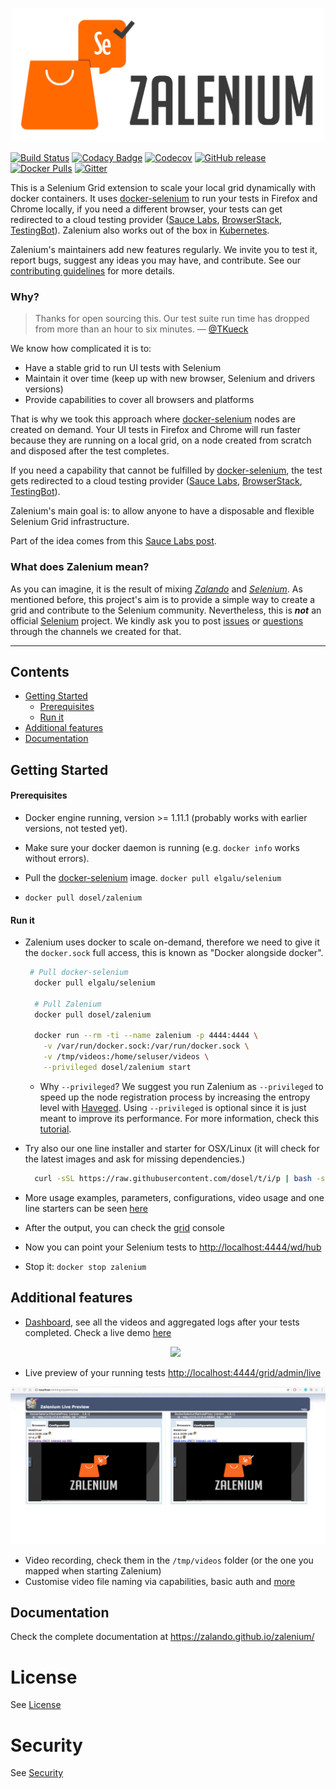 <p align="center">
  <img id="header" height="214" width="500" src="./docs/img/logo_zalenium_wide.png" />

</p>

[![Build Status](https://img.shields.io/travis/zalando/zalenium.svg?style=for-the-badge)](https://travis-ci.org/zalando/zalenium)
[![Codacy Badge](https://img.shields.io/codacy/grade/c719a14f5537488b8fb95d70e27acd5f.svg?style=for-the-badge)](https://www.codacy.com/app/diemol_zalenium/zalenium?utm_content=zalando/zalenium)
[![Codecov](https://img.shields.io/codecov/c/github/zalando/zalenium.svg?style=for-the-badge)](https://codecov.io/gh/zalando/zalenium)
[![GitHub release](https://img.shields.io/github/release/zalando/zalenium.svg?style=for-the-badge)]()
[![Docker Pulls](https://img.shields.io/docker/pulls/dosel/zalenium.svg?style=for-the-badge)](https://hub.docker.com/r/dosel/zalenium/tags/)
[![Gitter](https://img.shields.io/gitter/room/zalando/zalenium.js.svg?style=for-the-badge)](https://gitter.im/zalando/zalenium)



This is a Selenium Grid extension to scale your local grid dynamically with docker containers. It uses
[docker-selenium](https://github.com/elgalu/docker-selenium) to run your tests in Firefox and Chrome locally, if you
need a different browser, your tests can get redirected to a cloud testing provider ([Sauce Labs](https://saucelabs.com/), 
[BrowserStack](https://www.browserstack.com/), [TestingBot](https://testingbot.com/)). Zalenium also works out of the box
in [Kubernetes](https://zalando.github.io/zalenium/#kubernetes).

Zalenium's maintainers add new features regularly. We invite you to test it, report bugs, suggest any ideas you may
have, and contribute. See our [contributing guidelines](https://zalando.github.io/zalenium/#contributing) for more details.

### Why?

> Thanks for open sourcing this. Our test suite run time has dropped from more than an hour to six minutes. — [@TKueck](https://twitter.com/Tkueck/status/887425829273088000)

We know how complicated it is to:
* Have a stable grid to run UI tests with Selenium
* Maintain it over time (keep up with new browser, Selenium and drivers versions)
* Provide capabilities to cover all browsers and platforms

That is why we took this approach where [docker-selenium](https://github.com/elgalu/docker-selenium) nodes are
created on demand. Your UI tests in Firefox and Chrome will run faster because they are running on a local grid,
on a node created from scratch and disposed after the test completes.

If you need a capability that cannot be fulfilled by [docker-selenium](https://github.com/elgalu/docker-selenium),
the test gets redirected to a cloud testing provider ([Sauce Labs](https://saucelabs.com/),
[BrowserStack](https://www.browserstack.com/), [TestingBot](https://testingbot.com/)).

Zalenium's main goal is: to allow anyone to have a disposable and flexible Selenium Grid infrastructure.

Part of the idea comes from this [Sauce Labs post](https://saucelabs.com/blog/introducing-the-sauce-plugin-for-selenium-grid).

### What does **Zalenium** mean?
As you can imagine, it is the result of mixing _[Zalando](https://tech.zalando.com)_ and _[Selenium](http://www.seleniumhq.org/)_.
As mentioned before, this project's aim is to provide a simple way to create a grid and contribute to the Selenium community.
Nevertheless, this is _**not**_ an official [Selenium](http://www.seleniumhq.org/) project. We kindly ask you to post
[issues](https://github.com/zalando/zalenium/issues/new) or [questions](https://gitter.im/zalando/zalenium) through the
channels we created for that.

***

## Contents

* [Getting Started](#getting-started)
  * [Prerequisites](#prerequisites)
  * [Run it](#run-it)
* [Additional features](#additional-features)
* [Documentation](#documentation)

## Getting Started

#### Prerequisites
* Docker engine running, version >= 1.11.1 (probably works with earlier versions, not tested yet).
* Make sure your docker daemon is running (e.g. `docker info` works without errors).

* Pull the [docker-selenium](https://github.com/elgalu/docker-selenium) image. `docker pull elgalu/selenium`

* `docker pull dosel/zalenium`

#### Run it
* Zalenium uses docker to scale on-demand, therefore we need to give it the `docker.sock` full access, this is known as
"Docker alongside docker".

  ```sh
   # Pull docker-selenium
    docker pull elgalu/selenium

    # Pull Zalenium
    docker pull dosel/zalenium
          
    docker run --rm -ti --name zalenium -p 4444:4444 \
      -v /var/run/docker.sock:/var/run/docker.sock \
      -v /tmp/videos:/home/seluser/videos \
      --privileged dosel/zalenium start
  ```

  * Why `--privileged`? We suggest you run Zalenium as `--privileged` to speed up the node registration process by
      increasing the entropy level with [Haveged](http://www.issihosts.com/haveged/). Using `--privileged` is optional
      since it is just meant to improve its performance. For more information, check this
      [tutorial](https://www.digitalocean.com/community/tutorials/how-to-setup-additional-entropy-for-cloud-servers-using-haveged).

* Try also our one line installer and starter for OSX/Linux (it will check for the latest images and ask for missing dependencies.)

  ```sh
    curl -sSL https://raw.githubusercontent.com/dosel/t/i/p | bash -s start
  ```

* More usage examples, parameters, configurations, video usage and one line starters can be seen [here](https://zalando.github.io/zalenium/#usage)
* After the output, you can check the [grid](http://localhost:4444/grid/console) console
* Now you can point your Selenium tests to [http://localhost:4444/wd/hub](http://localhost:4444/wd/hub)
* Stop it: `docker stop zalenium`

## Additional features
* [Dashboard](http://localhost:4444/dashboard), see all the videos and aggregated logs after your tests completed. 
Check a live demo [here](http://zalenium.bitballoon.com/dashboard)
  <p align="center">
    <img id="dashboard" width="600" src="docs/img/dashboard.gif" />
  </p>
* Live preview of your running tests [http://localhost:4444/grid/admin/live](http://localhost:4444/grid/admin/live)
<p align="center">
  <img id="live-preview" width="600" src="docs/img/live_preview.gif" />
</p>

* Video recording, check them in the `/tmp/videos` folder (or the one you mapped when starting Zalenium)
* Customise video file naming via capabilities, basic auth and [more](https://zalando.github.io/zalenium/#usage)

## Documentation

Check the complete documentation at https://zalando.github.io/zalenium/

License
===================

See [License](LICENSE.md)


Security
===================

See [Security](SECURITY.md)
